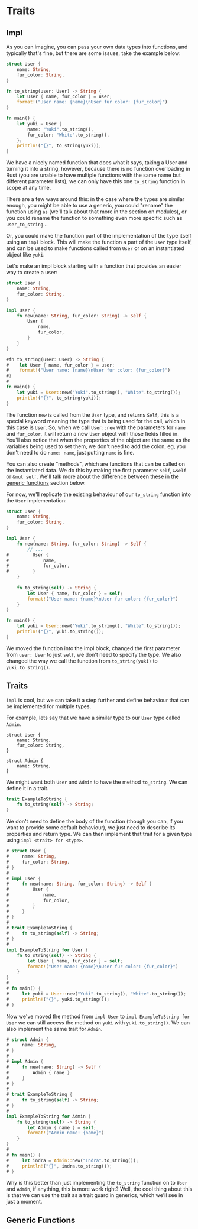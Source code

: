 Traits
======

Impl
----

As you can imagine, you can pass your own data types into functions, and typically that's fine, but there are some
issues, take the example below:

```rust
struct User {
    name: String,
    fur_color: String,
}

fn to_string(user: User) -> String {
    let User { name, fur_color } = user;
    format!("User name: {name}\nUser fur color: {fur_color}")
}

fn main() {
    let yuki = User {
        name: "Yuki".to_string(),
        fur_color: "White".to_string(),
    };
    println!("{}", to_string(yuki));
}
```

We have a nicely named function that does what it says, taking a User and turning it into a string, however, because
there is no function overloading in Rust (you are unable to have multiple functions with the same name but different
parameter lists), we can only have this one `to_string` function in scope at any time.

There are a few ways around this: in the case where the types are similar enough, you might be able to use a generic,
you could "rename" the function using `as` (we'll talk about that more in the section on modules), or you could rename
the function to something even more specific such as `user_to_string`...

Or, you could make the function part of the implementation of the type itself using an `impl` block. This will make the
function a part of the `User` type itself, and can be used to make functions called from `User` or on an instantiated
object like `yuki`.

Let's make an impl block starting with a function that provides an easier way to create a user:

```rust
struct User {
    name: String,
    fur_color: String,
}

impl User {
    fn new(name: String, fur_color: String) -> Self {
        User {
            name,
            fur_color,
        }
    }
}

#fn to_string(user: User) -> String {
#    let User { name, fur_color } = user;
#    format!("User name: {name}\nUser fur color: {fur_color}")
#}
#
fn main() {
    let yuki = User::new("Yuki".to_string(), "White".to_string());
    println!("{}", to_string(yuki));
}
```

The function `new` is called from the `User` type, and returns `Self`, this is a special keyword meaning the type that
is being used for the call, which in this case is `User`. So, when we call `User::new` with the parameters for `name`
and `fur_color`, it will return a new `User` object with those fields filled in. You'll also notice that when the
properties of the object are the same as the variables being used to set them, we don't need to add the colon, eg, you
don't need to do `name: name`, just putting `name` is fine.

You can also create "methods", which are functions that can be called on the instantiated data. We do this by making the
first parameter `self`, `&self` or `&mut self`. We'll talk more about the difference between these in the
[generic functions](#generic-functions) section below.

For now, we'll replicate the existing behaviour of our `to_string` function into the `User` implementation:

```rust
struct User {
    name: String,
    fur_color: String,
}

impl User {
    fn new(name: String, fur_color: String) -> Self {
        // ...
#         User {
#             name,
#             fur_color,
#         }
    }
  
    fn to_string(self) -> String {
        let User { name, fur_color } = self;
        format!("User name: {name}\nUser fur color: {fur_color}")
    }
}

fn main() {
    let yuki = User::new("Yuki".to_string(), "White".to_string());
    println!("{}", yuki.to_string());
}
```

We moved the function into the impl block, changed the first parameter from `user: User` to just `self`, we don't need
to specify the type. We also changed the way we call the function from `to_string(yuki)` to `yuki.to_string()`.



Traits
------

`impl` is cool, but we can take it a step further and define behaviour that can be implemented for multiple types.

For example, lets say that we have a similar type to our `User` type called `Admin`.

```rust,noplayground
struct User {
    name: String,
    fur_color: String,
}

struct Admin {
    name: String,
}
```

We might want both `User` and `Admin` to have the method `to_string`. We can define it in a trait.

```rust
trait ExampleToString {
    fn to_string(self) -> String;
}
```

We don't need to define the body of the function (though you can, if you want to provide some default behaviour), we
just need to describe its properties and return type. We can then implement that trait for a given type using
`impl <trait> for <type>`.


```rust
# struct User {
#     name: String,
#     fur_color: String,
# }
# 
# impl User {
#     fn new(name: String, fur_color: String) -> Self {
#         User {
#             name,
#             fur_color,
#         }
#     }
# }
# 
# trait ExampleToString {
#     fn to_string(self) -> String;
# }
#
impl ExampleToString for User {
    fn to_string(self) -> String {
        let User { name, fur_color } = self;
        format!("User name: {name}\nUser fur color: {fur_color}")
    }
}
#
# fn main() {
#     let yuki = User::new("Yuki".to_string(), "White".to_string());
#     println!("{}", yuki.to_string());
# }
```

Now we've moved the method from `impl User` to `impl ExampleToString for User` we can still access the method on `yuki`
with `yuki.to_string()`. We can also implement the same trait for `Admin`.

```rust
# struct Admin {
#     name: String,
# }
# 
# impl Admin {
#     fn new(name: String) -> Self {
#         Admin { name }
#     }
# }
# 
# trait ExampleToString {
#     fn to_string(self) -> String;
# }
#
impl ExampleToString for Admin {
    fn to_string(self) -> String {
        let Admin { name } = self;
        format!("Admin name: {name}")
    }
}
#
# fn main() {
#     let indra = Admin::new("Indra".to_string());
#     println!("{}", indra.to_string());
# }
```

Why is this better than just implementing the `to_string` function on to `User` and `Admin`, if anything, this is more
work right? Well, the cool thing about this is that we can use the trait as a trait guard in generics, which we'll see
in just a moment.

Generic Functions
-----------------

